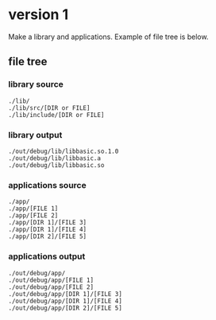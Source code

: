 # version 1
Make a library and applications. Example of file tree is below.

## file tree
### library source
```console
./lib/
./lib/src/[DIR or FILE]
./lib/include/[DIR or FILE]
```

### library output
```console
./out/debug/lib/libbasic.so.1.0
./out/debug/lib/libbasic.a
./out/debug/lib/libbasic.so
```

### applications source
```console
./app/
./app/[FILE 1]
./app/[FILE 2]
./app/[DIR 1]/[FILE 3]
./app/[DIR 1]/[FILE 4]
./app/[DIR 2]/[FILE 5]
```

### applications output
```console
./out/debug/app/
./out/debug/app/[FILE 1]
./out/debug/app/[FILE 2]
./out/debug/app/[DIR 1]/[FILE 3]
./out/debug/app/[DIR 1]/[FILE 4]
./out/debug/app/[DIR 2]/[FILE 5]
```

